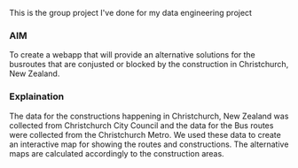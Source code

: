 This is the group project I've done for my data engineering project

### AIM

To create a webapp that will provide an alternative solutions for the busroutes that are conjusted or blocked by the construction in Christchurch, New Zealand.

### Explaination

The data for the constructions happening in Christchurch, New Zealand was collected from Christchurch City Council and the data for the Bus routes were collected from the Christchurch Metro.
We used these data to create an interactive map for showing the routes and constructions. The alternative maps are calculated accordingly to the construction areas.
